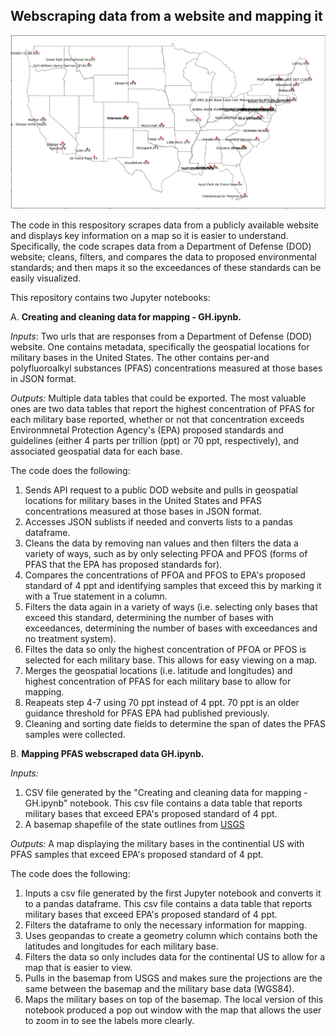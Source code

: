 ## Webscraping data from a website and mapping it

<img src="https://github.com/plain-jane-gray/webscraping-and-mapping/blob/main/map%20PFAS%20exceedance%20bases.jpg">

The code in this respository scrapes data from a publicly available website and displays key information on a map so it is easier to understand. Specifically, the code scrapes data from a Department of Defense (DOD) website; cleans, filters, and compares the data to proposed environmental standards; and then maps it so the exceedances of these standards can be easily visualized. 


This repository contains two Jupyter notebooks:

A. **Creating and cleaning data for mapping - GH.ipynb.** 

*Inputs*: Two urls that are responses from a Department of Defense (DOD) website. One contains metadata, specifically the geospatial locations for military bases in the United States. The other contains per-and polyfluoroalkyl substances (PFAS) concentrations measured at those bases in JSON format.

*Outputs:* Multiple data tables that could be exported. The most valuable ones are two data tables that report the highest concentration of PFAS for each military base reported, whether or not that concentration exceeds Environmnetal Protection Agency's (EPA) proposed standards and guidelines (either 4 parts per trillion (ppt) or 70 ppt, respectively), and associated geospatial data for each base. 

The code does the following:
   1. Sends API request to a public DOD website and pulls in geospatial locations for military bases in the United States and PFAS concentrations measured at those bases in JSON format.
   2. Accesses JSON sublists if needed and converts lists to a pandas dataframe.
   3. Cleans the data by removing nan values and then filters the data a variety of ways, such as by only selecting PFOA and PFOS (forms of PFAS that the EPA has proposed standards for).
   4. Compares the concentrations of PFOA and PFOS to EPA's proposed standard of 4 ppt and identifying samples that exceed this by marking it with a True statement in a column.
   5. Filters the data again in a variety of ways (i.e. selecting only bases that exceed this standard, determining the number of bases with exceedances, determining the number of bases with exceedances and no treatment system).
   6. Filtes the data so only the highest concentration of PFOA or PFOS is selected for each military base. This allows for easy viewing on a map.
   7. Merges the geospatial locations (i.e. latitude and longitudes) and highest concentration of PFAS for each military base to allow for mapping.
   8. Reapeats step 4-7 using 70 ppt instead of 4 ppt. 70 ppt is an older guidance threshold for PFAS EPA had published previously.
   9. Cleaning and sorting date fields to determine the span of dates the PFAS samples were collected.

B. **Mapping PFAS webscraped data GH.ipynb.** 

*Inputs:* 
   1. CSV file generated by the "Creating and cleaning data for mapping - GH.ipynb" notebook. This csv file contains a data table that reports military bases that exceed EPA's proposed standard of 4 ppt.
   2. A basemap shapefile of the state outlines from [USGS](https://www.sciencebase.gov/catalog/item/52c78623e4b060b9ebca5be5)

*Outputs:* A map displaying the military bases in the continential US with PFAS samples that exceed EPA's proposed standard of 4 ppt. 

The code does the following: 
   1. Inputs a csv file generated by the first Jupyter notebook and converts it to a pandas dataframe. This csv file contains a data table that reports military bases that exceed EPA's proposed standard of 4 ppt.
   2. Filters the dataframe to only the necessary information for mapping.
   3. Uses geopandas to create a geometry column which contains both the latitudes and longitudes for each military base.
   4. Filters the data so only includes data for the continental US to allow for a map that is easier to view.
   5. Pulls in the basemap from USGS and makes sure the projections are the same between the basemap and the military base data (WGS84).
   6. Maps the military bases on top of the basemap. The local version of this notebook produced a pop out window with the map that allows the user to zoom in to see the labels more clearly. 

